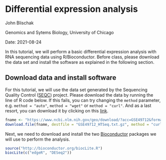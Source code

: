Differential expression analysis
========================================================



John Blischak

Genomics and Sytems Biology, University of Chicago

Date: 2021-08-24

In this tutorial, we will perform a basic differential expression analysis with RNA sequencing data using R/Bioconductor.
Before class, please download the data set and install the software as explained in the following section.

## Download data and install software

For this tutorial, we will use the data set generated by the Sequencing Quality Control ([SEQC][]) project.
Please download the data by running the line of R code below.
If this fails, you can try changing the `method` parameter, e.g. `method = "auto"`, `method = "wget"` or `method = "curl"`.
And as a last resort, you can download it by clicking on this [link][geo].

[SEQC]: http://www.fda.gov/ScienceResearch/BioinformaticsTools/MicroarrayQualityControlProject/
[geo]: https://www.ncbi.nlm.nih.gov/geo/download/?acc=GSE49712&format=file&file=GSE49712_HTSeq.txt.gz


```r
fname <- "https://www.ncbi.nlm.nih.gov/geo/download/?acc=GSE49712&format=file&file=GSE49712_HTSeq.txt.gz"
download.file(fname, destfile = "GSE49712_HTSeq.txt.gz", method = "curl")
```

Next, we need to download and install the two [Bioconductor][bioc] packages we will use to perform the analysis.

[bioc]: http://www.bioconductor.org


```r
source("http://bioconductor.org/biocLite.R")
biocLite(c("edgeR", "DESeq2"))
```










































